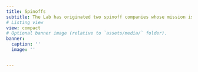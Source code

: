 ```yaml
---
title: Spinoffs
subtitle: The Lab has originated two spinoff companies whose mission is to transfer and commercialize some marketable scientific and technological assets.<br>
# Listing view
view: compact
# Optional banner image (relative to `assets/media/` folder).
banner:
  caption: ''
  image: ''


---
```


